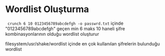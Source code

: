 # Wordlist Oluşturma
``` crunch 6 10 0123456789abcdefgh -o passwrd.txt``` içinde "0123456789abcdefgh" geçen min 6 maks 10
haneli şifre kombinasyonlarının olduğu wordlist oluşturur

filesystem/usr/shake/wordlist içinde en çok kullanılan şifrelerin bulunduğu wordlist
